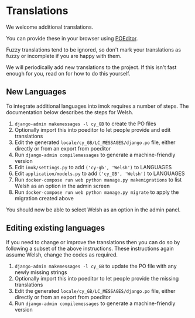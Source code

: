 # Translations

We welcome additional translations.

You can provide these in your browser using [POEditor](https://poeditor.com/join/project?hash=p2lHT7RFE5).

Fuzzy translations tend to be ignored, so don't mark your translations as fuzzy or incomplete if you are happy with them.

We will periodically add new translations to the project. If this isn't fast enough for you, read on for how to do this yourself.

## New Languages

To integrate additional languages into imok requires a number of steps.  The documentation below describes the steps for Welsh.

1. `django-admin makemessages -l cy_GB` to create the PO files
2. Optionally import this into poeditor to let people provide and edit translations
3. Edit the generated `locale/cy_GB/LC_MESSAGES/django.po` file, either directly or from an export from poeditor
4. Run `django-admin compilemessages` to generate a machine-friendly version
5. Edit `imok/settings.py` to add `('cy-gb', 'Welsh')` to LANGUAGES
6. Edit `application/models.py` to add `('cy_GB', 'Welsh')` to LANGUAGES
7. Run `docker-compose run web python manage.py makemigrations` to list Welsh as an option in the admin screen
8. Run `docker-compose run web python manage.py migrate` to apply the migration created above

You should now be able to select Welsh as an option in the admin panel.

## Editing existing languages

If you need to change or improve the translations then you can do so by following a subset of the above instructions.  These instructions again assume Welsh, change the codes as required.

1. `django-admin makemessages -l cy_GB` to update the PO file with any newly missing strings
2. Optionally import this into poeditor to let people provide the missing translations
3. Edit the generated `locale/cy_GB/LC_MESSAGES/django.po` file, either directly or from an export from poeditor
4. Run `django-admin compilemessages` to generate a machine-friendly version
